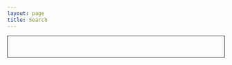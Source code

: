 ```yaml
---
layout: page
title: Search
---
```


<style>
	#search-container {
	    max-width: 100%;
	}

	input[type=text] {
		font-size: normal;
	    outline: none;
	    padding: 1rem;
		background: none;
	    width: 100%;
		-webkit-appearance: none;
		font-family: inherit;
		font-size: 100%;
		border: 1px solid rgb(22, 23, 26);
	}
	#results-container {
		margin: .5rem 0;
	}
</style>

<!-- Html Elements for Search -->
<div id="search-container">
<input type="text" id="search-input">
<ol id="results-container"></ol>
</div>

<!-- Script pointing to search-script.js -->
<script src="/search.js" type="text/javascript"></script>

<!-- Configuration -->
<script type="text/javascript">
SimpleJekyllSearch({
  searchInput: document.getElementById('search-input'),
  resultsContainer: document.getElementById('results-container'),
  json: '/search.json',
  searchResultTemplate: '<li><a href="{url}" title="{description}">{title}</a></li>',
  noResultsText: 'No results found. Browse <a href="{{ "/topics" | relative_url }}">topics</a> or <a href="{{ "/all" | relative_url }}">view all posts</a>.',
  limit: 10,
  fuzzy: false,
  exclude: ['Welcome']
})
</script>
